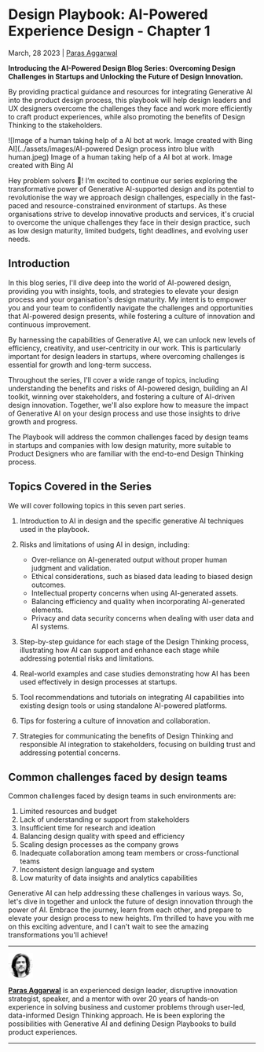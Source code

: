 # Design Playbook: AI-Powered Experience Design - Chapter 1

March, 28 2023 | [Paras Aggarwal](https://www.linkedin.com/in/parasaggarwalux/)

**Introducing the AI-Powered Design Blog Series: Overcoming Design Challenges in Startups and Unlocking the Future of Design Innovation.**

By providing practical guidance and resources for integrating Generative AI into the product design process, this playbook will help design leaders and UX designers overcome the challenges they face and work more efficiently to craft product experiences, while also promoting the benefits of Design Thinking to the stakeholders.

![Image of a human taking help of a AI bot at work. Image created with Bing AI](../assets/images/AI-powered Design process intro blue with human.jpeg)
Image of a human taking help of a AI bot at work. Image created with Bing AI

Hey problem solvers 👋! I’m excited to continue our series exploring the transformative power of Generative AI-supported design and its potential to revolutionise the way we approach design challenges, especially in the fast-paced and resource-constrained environment of startups. As these organisations strive to develop innovative products and services, it's crucial to overcome the unique challenges they face in their design practice, such as low design maturity, limited budgets, tight deadlines, and evolving user needs.

## Introduction

In this blog series, I'll dive deep into the world of AI-powered design, providing you with insights, tools, and strategies to elevate your design process and your organisation's design maturity. My intent is to empower you and your team to confidently navigate the challenges and opportunities that AI-powered design presents, while fostering a culture of innovation and continuous improvement.

By harnessing the capabilities of Generative AI, we can unlock new levels of efficiency, creativity, and user-centricity in our work. This is particularly important for design leaders in startups, where overcoming challenges is essential for growth and long-term success.

Throughout the series, I'll cover a wide range of topics, including understanding the benefits and risks of AI-powered design, building an AI toolkit, winning over stakeholders, and fostering a culture of AI-driven design innovation. Together, we'll also explore how to measure the impact of Generative AI on your design process and use those insights to drive growth and progress.

The Playbook will address the common challenges faced by design teams in startups and companies with low design maturity, more suitable to Product Designers who are familiar with the end-to-end Design Thinking process.

## Topics Covered in the Series

We will cover following topics in this seven part series.

1. Introduction to AI in design and the specific generative AI techniques used in the playbook.
2. Risks and limitations of using AI in design, including:

    - Over-reliance on AI-generated output without proper human judgment and validation.
    - Ethical considerations, such as biased data leading to biased design outcomes.
    - Intellectual property concerns when using AI-generated assets.
    - Balancing efficiency and quality when incorporating AI-generated elements.
    - Privacy and data security concerns when dealing with user data and AI systems.

3. Step-by-step guidance for each stage of the Design Thinking process, illustrating how AI can support and enhance each stage while addressing potential risks and limitations.
4. Real-world examples and case studies demonstrating how AI has been used effectively in design processes at startups.
5. Tool recommendations and tutorials on integrating AI capabilities into existing design tools or using standalone AI-powered platforms.
6. Tips for fostering a culture of innovation and collaboration.
7. Strategies for communicating the benefits of Design Thinking and responsible AI integration to stakeholders, focusing on building trust and addressing potential concerns.

## Common challenges faced by design teams

Common challenges faced by design teams in such environments are:

1. Limited resources and budget
2. Lack of understanding or support from stakeholders
3. Insufficient time for research and ideation
4. Balancing design quality with speed and efficiency
5. Scaling design processes as the company grows
6. Inadequate collaboration among team members or cross-functional teams
7. Inconsistent design language and system
8. Low maturity of data insights and analytics capabilities

Generative AI can help addressing these challenges in various ways. So, let's dive in together and unlock the future of design innovation through the power of AI. Embrace the journey, learn from each other, and prepare to elevate your design process to new heights. I’m thrilled to have you with me on this exciting adventure, and I can't wait to see the amazing transformations you'll achieve!

---

![Paras Aggarwal](../assets/images/Paras-Aggarwal-Avatar-sm.png)

**[Paras Aggarwal](https://www.linkedin.com/in/parasaggarwalux/)** is an experienced design leader, disruptive innovation strategist, speaker, and a mentor with over 20 years of hands-on experience in solving business and customer problems through user-led, data-informed Design Thinking approach. He is been exploring the possibilities with Generative AI and defining Design Playbooks to build product experiences.

---
